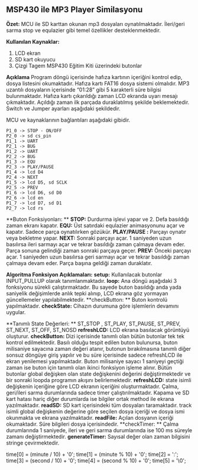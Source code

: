 MSP430 ile MP3 Player Similasyonu
---------------------------------

**Özet:**  MCU ile SD karttan okunan mp3 dosyaları oynatılmaktadır. İleri/geri sarma stop ve equlazier gibi temel özellikler desteklenmektedir.

**Kullanılan Kaynaklar:**
1. LCD ekran
2. SD kart okuyucu
3. Çizgi Tagem MSP430 Eğitim Kiti üzerindeki butonlar

**Açıklama**
Program  döngü içerisinde hafıza kartının içeriğini kontrol edip, dosya listesini okumaktadır. Hafıza kartı FAT16 dosya sistemi olmalıdır. MP3 uzantılı dosyaların içerisinde “01:28” gibi 5 karakterli süre bilgisi bulunmaktadır. Hafıza kartı çıkarıldığı zaman LCD ekranda uyarı mesajı çıkmaktadır. Açıldığı zaman ilk parçada duraklatılmış şekilde beklemektedir. Switch ve Jumper ayarları aşağıdaki şekildedir.
 
MCU ve kaynaklarının bağlantıları aşağıdaki gibidir.

    P1_0 -> STOP - ON/OFF
    P2_0 -> sd cs_pin
    P1_1 -> UART               
    P2_1 -> BUG
    P1_2 -> UART               
    P2_2 -> BUG
    P1_3 -> EQU                 
    P2_3 -> PLAY/PAUSE
    P1_4 -> lcd D4              
    P2_4 -> NEXT
    P1_5 -> lcd D5, sd SCLK     
    P2_5 -> PREV
    P1_6 -> lcd D6, sd D0       
    P2_6 -> lcd en
    P1_7 -> lcd D7, sd D1       
    P2_7 -> lcd rs

**Buton Fonksiyonları: **
**STOP:** Durdurma işlevi yapar ve 2. Defa basıldığı zaman ekranı kapatır.
**EQU:** Üst satırdaki equlazier animasyonunu açar ve kapatır. Sadece parça oynatılırken gözükür.
**PLAY/PAUSE :** Parçayı oynatır veya bekletme yapar.
**NEXT:** Sonraki parçayı açar. 1 saniyeden uzun basılırsa ileri sarmayı açar ve tekrar basıldığı zaman çalmaya devam eder. Parça sonuna gelindiği zaman sonraki parçaya geçer.
**PREV:** Önceki parçayı açar. 1 saniyeden uzun basılırsa geri sarmayı açar ve tekrar basıldığı zaman çalmaya devam eder. Parça başına geldiği zaman duraklatır.

**Algoritma Fonksiyon Açıklamaları:**
**setup:** Kullanılacak butonlar INPUT_PULLUP olarak tanımlanmaktadır.
**loop:** Ana döngü aşağıdaki 3 fonksiyonu sürekli çalıştırmaktadır. Bu sayede buton basıldığı anda yada saniyelik değişimlerde anlık tepki alınıp, LCD ekrana göz yormayan güncellemeler yapılabilmektedir.
**checkButton: ** Buton kontrolü yapılmaktadır.
**checkState:** Cihazın durumuna göre işlemlerin devamını uygular. 
  
**Tanımlı State Değerleri: **
ST_STOP , ST_PLAY, ST_PAUSE,  ST_PREV, ST_NEXT, ST_OFF, ST_NOSD
**refreshLCD:** LCD ekrana basılacak görüntüyü oluşturur.
**checkButton:** Dizi içerisinde tanımlı olan bütün butonlar tek tek kontrol edilmektedir. Basılı olduğu tespit edilen buton bulunursa, buton milisaniye sayacına zaman değeri atanır, butonun bırakılmasına tanımlı diğer sonsuz döngüye giriş yapılır ve bu süre içerisinde sadece refreshLCD ile ekran yenilemesi yapılmaktadır. Buton milisaniye sayacı 1 saniyeyi geçtiği zaman ise buton için tanımlı olan ikinci fonksiyon işleme alınır. Bütün butonlar global değişken olan state değişkenini değerini değiştirmektedir ve bir sonraki loopda programın akışını belirlemektedir.
**refreshLCD:** state isimli değişkenin içeriğine göre LCD ekranın içeriğini oluşturmaktadır. Çalma, geri/ileri sarma durumlarında sadece timer çalıştırılmaktadır. Kapama ve SD kart hatası hariç diğer durumlarda ise bilgiler ortak method ile ekrana yazılmaktadır.
**readSD:** SD kart içerisindeki tüm dosyaları taramaktadır. track isimli global değişkenin değerine göre seçilen dosya içeriği ve dosya ismi okunmakta ve ekrana yazılmaktadır.
**readFile:** Açılan dosyanın içeriği okumaktadır. Süre bilgileri dosya içerisindedir.
**checkTimer: ** Çalma durumlarında 1 saniyede, ileri ve geri sarma durumlarında ise 100 ms süreyle zamanı değiştirmektedir.
**generateTimer:** Sayısal değer olan zaman bilgisini stringe çevirmektedir.

 time[0] = (minute / 10) + '0';
 time[1] = (minute % 10) + '0';
 time[2] = ':';
 time[3] = (second / 10) + '0';
 time[4] = (second % 10) + '0';
 time[5] = '\0';